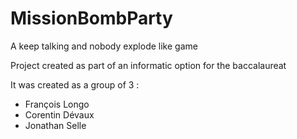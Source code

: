 # MissionBombParty
A keep talking and nobody explode like game

Project created as part of an informatic option for the baccalaureat

It was created as a group of 3 :
- François Longo
- Corentin Dévaux
- Jonathan Selle
